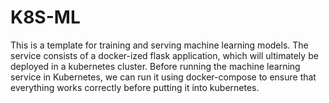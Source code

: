 # K8S-ML
This is a template for training and serving machine learning models. 
The service consists of a docker-ized flask application, which will ultimately be deployed in a kubernetes cluster. Before running the machine learning service in Kubernetes, we can run it using docker-compose to ensure that everything works correctly before putting it into kubernetes.
